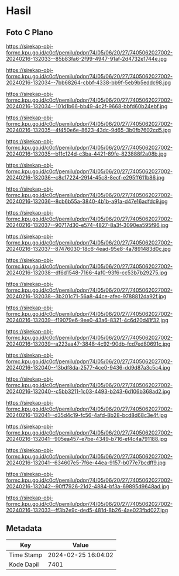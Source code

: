 # Hasil

## Foto C Plano

https://sirekap-obj-formc.kpu.go.id/c0cf/pemilu/pdpr/74/05/06/20/27/7405062027002-20240216-132033--85b83fa6-2f99-4947-91af-2d4732e1744e.jpg

https://sirekap-obj-formc.kpu.go.id/c0cf/pemilu/pdpr/74/05/06/20/27/7405062027002-20240216-132034--7bb68264-cbbf-4338-bb9f-5eb9b5eddc98.jpg

https://sirekap-obj-formc.kpu.go.id/c0cf/pemilu/pdpr/74/05/06/20/27/7405062027002-20240216-132034--101d1b66-bb49-4c2f-9668-bbfd60b24ebf.jpg

https://sirekap-obj-formc.kpu.go.id/c0cf/pemilu/pdpr/74/05/06/20/27/7405062027002-20240216-132035--4f450e6e-8623-43dc-9d65-3b0fb7602cd5.jpg

https://sirekap-obj-formc.kpu.go.id/c0cf/pemilu/pdpr/74/05/06/20/27/7405062027002-20240216-132035--b11c124d-c3ba-4421-89fe-823888f2a08b.jpg

https://sirekap-obj-formc.kpu.go.id/c0cf/pemilu/pdpr/74/05/06/20/27/7405062027002-20240216-132036--c8c17224-2914-45c8-8ecf-e295ff611b86.jpg

https://sirekap-obj-formc.kpu.go.id/c0cf/pemilu/pdpr/74/05/06/20/27/7405062027002-20240216-132036--8cb6b55a-3840-4b1b-a91a-d47e16adfdc9.jpg

https://sirekap-obj-formc.kpu.go.id/c0cf/pemilu/pdpr/74/05/06/20/27/7405062027002-20240216-132037--90717d30-e574-4827-8a3f-3090ea595f96.jpg

https://sirekap-obj-formc.kpu.go.id/c0cf/pemilu/pdpr/74/05/06/20/27/7405062027002-20240216-132037--87476030-18c6-4ead-95e8-4a7891483d0c.jpg

https://sirekap-obj-formc.kpu.go.id/c0cf/pemilu/pdpr/74/05/06/20/27/7405062027002-20240216-132038--df6d1548-7166-4af0-93f6-cc53b7b29275.jpg

https://sirekap-obj-formc.kpu.go.id/c0cf/pemilu/pdpr/74/05/06/20/27/7405062027002-20240216-132038--3b201c71-56a8-44ce-afec-9788812da92f.jpg

https://sirekap-obj-formc.kpu.go.id/c0cf/pemilu/pdpr/74/05/06/20/27/7405062027002-20240216-132039--f19079e6-9ee0-43a6-8321-4c6d20d41f32.jpg

https://sirekap-obj-formc.kpu.go.id/c0cf/pemilu/pdpr/74/05/06/20/27/7405062027002-20240216-132039--a223aa47-3848-4c92-90db-fcd7ed80691c.jpg

https://sirekap-obj-formc.kpu.go.id/c0cf/pemilu/pdpr/74/05/06/20/27/7405062027002-20240216-132040--13bdf8da-2577-4ce0-9436-dd9d87a3c5c4.jpg

https://sirekap-obj-formc.kpu.go.id/c0cf/pemilu/pdpr/74/05/06/20/27/7405062027002-20240216-132040--c5bb3211-1c03-4493-b243-6d106b368ad2.jpg

https://sirekap-obj-formc.kpu.go.id/c0cf/pemilu/pdpr/74/05/06/20/27/7405062027002-20240216-132041--d35d4c19-fc56-4afd-8b28-bcd8d68c3e4f.jpg

https://sirekap-obj-formc.kpu.go.id/c0cf/pemilu/pdpr/74/05/06/20/27/7405062027002-20240216-132041--905ea457-e7be-4349-b716-ef4c4a791188.jpg

https://sirekap-obj-formc.kpu.go.id/c0cf/pemilu/pdpr/74/05/06/20/27/7405062027002-20240216-132041--634607e5-7f6e-44ea-9157-b077e7bcdff9.jpg

https://sirekap-obj-formc.kpu.go.id/c0cf/pemilu/pdpr/74/05/06/20/27/7405062027002-20240216-132042--90ff7926-21d2-4884-bf3a-69895d9648ad.jpg

https://sirekap-obj-formc.kpu.go.id/c0cf/pemilu/pdpr/74/05/06/20/27/7405062027002-20240216-132033--ff3b2e9c-ded5-481d-8b26-4ae023fbd027.jpg


## Metadata

| Key        | Value               |
| ---------- | ------------------- |
| Time Stamp | 2024-02-25 16:04:02 |
| Kode Dapil | 7401                |




